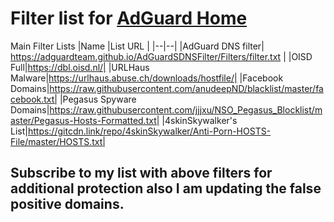 # Filter list for [AdGuard Home](https://github.com/AdguardTeam/AdGuardHome)

Main Filter Lists
|Name |List URL  |
|--|--|
|AdGuard DNS filter| https://adguardteam.github.io/AdGuardSDNSFilter/Filters/filter.txt |
|OISD Full|https://dbl.oisd.nl/|
|URLHaus Malware|https://urlhaus.abuse.ch/downloads/hostfile/|
|Facebook Domains|https://raw.githubusercontent.com/anudeepND/blacklist/master/facebook.txt|
|Pegasus Spyware Domains|https://raw.githubusercontent.com/jjjxu/NSO_Pegasus_Blocklist/master/Pegasus-Hosts-Formatted.txt|
|4skinSkywalker's List|https://gitcdn.link/repo/4skinSkywalker/Anti-Porn-HOSTS-File/master/HOSTS.txt|

## Subscribe to my list with above filters for additional protection also I am updating the false positive domains. 
